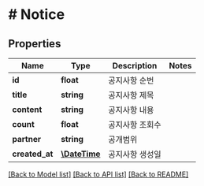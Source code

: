 # # Notice

## Properties

Name | Type | Description | Notes
------------ | ------------- | ------------- | -------------
**id** | **float** | 공지사항 순번 |
**title** | **string** | 공지사항 제목 |
**content** | **string** | 공지사항 내용 |
**count** | **float** | 공지사항 조회수 |
**partner** | **string** | 공개범위 |
**created_at** | [**\DateTime**](\DateTime.md) | 공지사항 생성일 |

[[Back to Model list]](../../README.md#models) [[Back to API list]](../../README.md#endpoints) [[Back to README]](../../README.md)

